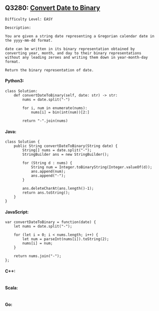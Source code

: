 ## Q3280: [Convert Date to Binary](https://leetcode.com/problems/convert-date-to-binary/)

```
Difficulty Level: EASY
```

```
Description:

You are given a string date representing a Gregorian calendar date in the yyyy-mm-dd format.

date can be written in its binary representation obtained by converting year, month, and day to their binary representations without any leading zeroes and writing them down in year-month-day format.

Return the binary representation of date.
```

#### Python3:

```
class Solution:
    def convertDateToBinary(self, date: str) -> str:
        nums = date.split("-")

        for i, num in enumerate(nums):
            nums[i] = bin(int(num))[2:]

        return "-".join(nums)
```

#### Java:

```
class Solution {
    public String convertDateToBinary(String date) {
        String[] nums = date.split("-");
        StringBuilder ans = new StringBuilder();

        for (String d : nums) {
            String num = Integer.toBinaryString(Integer.valueOf(d));
            ans.append(num);
            ans.append("-");
        }

        ans.deleteCharAt(ans.length()-1);
        return ans.toString();
    }
}
```

#### JavaScript:

```
var convertDateToBinary = function(date) {
    let nums = date.split("-");

    for (let i = 0; i < nums.length; i++) {
        let num = parseInt(nums[i]).toString(2);
        nums[i] = num;
    }

    return nums.join("-");
};
```

#### C++:

```

```

#### Scala:

```

```

#### Go:

```

```